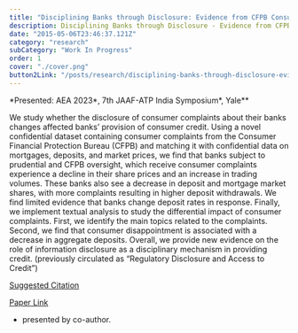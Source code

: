 ```yaml
---
title: "Disciplining Banks through Disclosure: Evidence from CFPB Consumer Complaints"
description: Disciplining Banks through Disclosure - Evidence from CFPB Consumer Complaints - with Anya Kleymenova, Jeffrey Jou, Laszlo Sandor, and Rajesh Vijayaraghavan
date: "2015-05-06T23:46:37.121Z"
category: "research"
subCategory: "Work In Progress"
order: 1
cover: "./cover.png"
button2Link: "/posts/research/disciplining-banks-through-disclosure-evidence-from-cfpb-consumer-complaints/suggested_citation_bibtex.pdf"
---
```


\*Presented: AEA 2023\*, 7th JAAF-ATP India Symposium\*, Yale\*\*

We study whether the disclosure of consumer complaints about their banks changes affected banks’ provision of consumer credit. Using a novel confidential dataset containing consumer complaints from the Consumer Financial Protection Bureau (CFPB) and matching it with confidential data on mortgages, deposits, and market prices, we find that banks subject to prudential and CFPB oversight, which receive consumer complaints experience a decline in their share prices and an increase in trading volumes. These banks also see a decrease in deposit and mortgage market shares, with more complaints resulting in higher deposit withdrawals. We find limited evidence that banks change deposit rates in response. Finally, we implement textual analysis to study the differential impact of consumer complaints. First, we identify the main topics related to the complaints. Second, we find that consumer disappointment is associated with a decrease in aggregate deposits. Overall, we provide new evidence on the role of information disclosure as a disciplinary mechanism in providing credit.
(previously circulated as “Regulatory Disclosure and Access to Credit”)

[Suggested Citation](/posts/research/disciplining-banks-through-disclosure-evidence-from-cfpb-consumer-complaints/suggested_citation_bibtex.pdf)

[Paper Link](/posts/research/disciplining-banks-through-disclosure-evidence-from-cfpb-consumer-complaints/real_effect_banking_inspection_august2021.pdf)

- presented by co-author.
